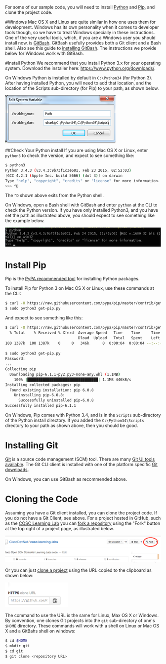 For some of our sample code, you will need to install [Python](https://www.python.org/downloads/) and [Pip](https://pip.pypa.io/en/latest/installing.html), and clone the project code.

#Windows
Mac OS X and Linux are quite similar in how one uses them for development. Windows has its own personality when it comes to developer tools though, so we have to treat Windows specially in these instructions. One of the very useful tools, which, if you are a Windows user you should install now, is [GitBash](https://github.com/msysgit/msysgit/releases/). GitBash usefully provides both a Git client and a Bash shell. Also see this guide to [installing GitBash](https://openhatch.org/missions/windows-setup/install-git-bash). The instructions we provide below for Windows work with GitBash.

#Install Python
We recommend that you install Python 3.x for your operating system. Download the installer here: https://www.python.org/downloads/.

On Windows Python is installed by default in `C:\Python34` (for Python 3). After having installed Python, you will need to add that location, and the location of the Scripts sub-directory (for Pip) to your path, as shown below.

![Windows Pip Path](Python_images/windows_pip_path.png) 

##Check Your Python install
If you are using Mac OS X or Linux, enter `python3` to check the version, and expect to see something like:

```bash
$ python3 
Python 3.4.3 (v3.4.3:9b73f1c3e601, Feb 23 2015, 02:52:03) 
[GCC 4.2.1 (Apple Inc. build 5666) (dot 3)] on darwin
Type "help", "copyright", "credits" or "license" for more information.
>>> ^D
```
The `^D` shown above exits from the Python shell.

On Windows, open a Bash shell with GitBash and enter `python` at the CLI to check the Python version. If you have only installed Python3, and you have set the path as illustrated above, you should expect to see something like the example below.

![Windows Python3 in a Git Bash shell](Python_images/windows_python_bash.png) 

# Install Pip
Pip is the [PyPA recommended tool](https://python-packaging-user-guide.readthedocs.org/en/latest/current.html) for installing Python packages. 

To install Pip for Python 3 on Mac OS X or Linux, use these commands at the CLI:

```bash
$ curl -O https://raw.githubusercontent.com/pypa/pip/master/contrib/get-pip.py
$ sudo python3 get-pip.py
```

And expect to see something like this:

```bash
$ curl -O https://raw.githubusercontent.com/pypa/pip/master/contrib/get-pip.py
  % Total    % Received % Xferd  Average Speed   Time    Time     Time  Current
                                 Dload  Upload   Total   Spent    Left  Speed
100 1387k  100 1387k    0     0   346k      0  0:00:04  0:00:04 --:--:--  346k

$ sudo python3 get-pip.py
Password:
...
Collecting pip
  Downloading pip-6.1.1-py2.py3-none-any.whl (1.1MB)
    100% |████████████████████████████████| 1.1MB 446kB/s 
Installing collected packages: pip
  Found existing installation: pip 6.0.8
    Uninstalling pip-6.0.8:
      Successfully uninstalled pip-6.0.8
Successfully installed pip-6.1.1
```

On Windows, Pip comes with Python 3.4, and is in the `Scripts` sub-directory of the Python install directory. If you added the `C:\Python34\Scripts` directory to your path as shown above, then you should be good.

# Installing Git
[Git](http://git-scm.com/) is a source code management (SCM) tool. There are many [Git UI tools available](http://git-scm.com/downloads/guis). The Git CLI client is installed with one of the platform specific [Git downloads](http://git-scm.com/downloads).

On Windows, you can use GitBash as recommended above. 

# Cloning the Code
Assuming you have a Git client installed, you can clone the project code. If you do not have a Git Client, see above. For a project hosted in GitHub, such as the [COSC Learning Lab](https://github.com/CiscoDevNet/cosc-learning-labs) you can [fork a repository](https://help.github.com/articles/fork-a-repo/) using the "Fork" button at the top right of a project page, as illustrated below.

![Forking a GitHub project](Python_images/fork.png) 

Or you can just [clone a project](https://help.github.com/articles/cloning-a-repository/) using the URL copied to the clipboard as shown below:

![Copying the project URL in GitHub](Python_images/github_clone.png)

The command to use the URL is the same for Linux, Max OS X or Windows. By convention, one clones Git projects into the `git` sub-directory of one's `$HOME` directory. These commands will work with a shell on Linux or Mac OS X and a GitBahs shell on windows:

```bash
$ cd $HOME
$ mkdir git
$ cd git
$ git clone <repository URL>
```
